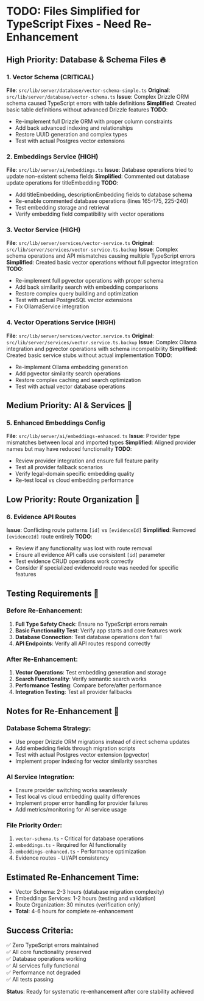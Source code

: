 # TODO: Files Simplified for TypeScript Fixes - Need Re-Enhancement

## High Priority: Database & Schema Files 🔥

### 1. Vector Schema (CRITICAL)
**File**: `src/lib/server/database/vector-schema-simple.ts`
**Original**: `src/lib/server/database/vector-schema.ts`
**Issue**: Complex Drizzle ORM schema caused TypeScript errors with table definitions
**Simplified**: Created basic table definitions without advanced Drizzle features
**TODO**: 
- Re-implement full Drizzle ORM with proper column constraints
- Add back advanced indexing and relationships
- Restore UUID generation and complex types
- Test with actual Postgres vector extensions

### 2. Embeddings Service (HIGH)
**File**: `src/lib/server/ai/embeddings.ts`
**Issue**: Database operations tried to update non-existent schema fields
**Simplified**: Commented out database update operations for titleEmbedding
**TODO**:
- Add titleEmbedding, descriptionEmbedding fields to database schema
- Re-enable commented database operations (lines 165-175, 225-240)
- Test embedding storage and retrieval
- Verify embedding field compatibility with vector operations

### 3. Vector Service (HIGH)
**File**: `src/lib/server/services/vector-service.ts`
**Original**: `src/lib/server/services/vector-service.ts.backup`
**Issue**: Complex schema operations and API mismatches causing multiple TypeScript errors
**Simplified**: Created basic vector operations without full pgvector integration
**TODO**:
- Re-implement full pgvector operations with proper schema
- Add back similarity search with embedding comparisons
- Restore complex query building and optimization
- Test with actual PostgreSQL vector extensions
- Fix OllamaService integration

### 4. Vector Operations Service (HIGH)
**File**: `src/lib/server/services/vector.service.ts`
**Original**: `src/lib/server/services/vector.service.ts.backup`
**Issue**: Complex Ollama integration and pgvector operations with schema incompatibility
**Simplified**: Created basic service stubs without actual implementation
**TODO**:
- Re-implement Ollama embedding generation
- Add pgvector similarity search operations
- Restore complex caching and search optimization
- Test with actual vector database operations

## Medium Priority: AI & Services 🔶

### 5. Enhanced Embeddings Config
**File**: `src/lib/server/ai/embeddings-enhanced.ts`
**Issue**: Provider type mismatches between local and imported types
**Simplified**: Aligned provider names but may have reduced functionality
**TODO**:
- Review provider integration and ensure full feature parity
- Test all provider fallback scenarios
- Verify legal-domain specific embedding quality
- Re-test local vs cloud embedding performance

## Low Priority: Route Organization 🔷

### 6. Evidence API Routes
**Issue**: Conflicting route patterns `[id]` vs `[evidenceId]`
**Simplified**: Removed `[evidenceId]` route entirely
**TODO**:
- Review if any functionality was lost with route removal
- Ensure all evidence API calls use consistent `[id]` parameter
- Test evidence CRUD operations work correctly
- Consider if specialized evidenceId route was needed for specific features

## Testing Requirements 🧪

### Before Re-Enhancement:
1. **Full Type Safety Check**: Ensure no TypeScript errors remain
2. **Basic Functionality Test**: Verify app starts and core features work
3. **Database Connection**: Test database operations don't fail
4. **API Endpoints**: Verify all API routes respond correctly

### After Re-Enhancement:
1. **Vector Operations**: Test embedding generation and storage
2. **Search Functionality**: Verify semantic search works
3. **Performance Testing**: Compare before/after performance
4. **Integration Testing**: Test all provider fallbacks

## Notes for Re-Enhancement 📝

### Database Schema Strategy:
- Use proper Drizzle ORM migrations instead of direct schema updates
- Add embedding fields through migration scripts
- Test with actual Postgres vector extension (pgvector)
- Implement proper indexing for vector similarity searches

### AI Service Integration:
- Ensure provider switching works seamlessly
- Test local vs cloud embedding quality differences  
- Implement proper error handling for provider failures
- Add metrics/monitoring for AI service usage

### File Priority Order:
1. `vector-schema.ts` - Critical for database operations
2. `embeddings.ts` - Required for AI functionality
3. `embeddings-enhanced.ts` - Performance optimization
4. Evidence routes - UI/API consistency

## Estimated Re-Enhancement Time:
- Vector Schema: 2-3 hours (database migration complexity)
- Embeddings Services: 1-2 hours (testing and validation)
- Route Organization: 30 minutes (verification only)
- **Total**: 4-6 hours for complete re-enhancement

## Success Criteria:
✅ Zero TypeScript errors maintained  
✅ All core functionality preserved  
✅ Database operations working  
✅ AI services fully functional  
✅ Performance not degraded  
✅ All tests passing  

**Status**: Ready for systematic re-enhancement after core stability achieved

